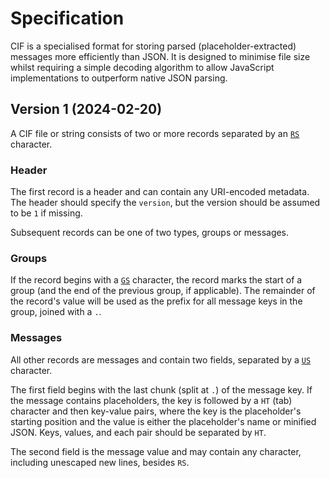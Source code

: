 # Specification

CIF is a specialised format for storing parsed (placeholder-extracted) messages more efficiently than JSON.
It is designed to minimise file size whilst requiring a simple decoding algorithm
to allow JavaScript implementations to outperform native JSON parsing.

## Version 1 (2024-02-20)

A CIF file or string consists of two or more records separated by an [`RS`](https://en.wikipedia.org/wiki/Record_Separator) character.

### Header

The first record is a header and can contain any URI-encoded metadata.
The header should specify the `version`, but the version should be assumed to be `1` if missing.

Subsequent records can be one of two types, groups or messages.

### Groups

If the record begins with a [`GS`](https://en.wikipedia.org/wiki/Group_Separator) character,
the record marks the start of a group (and the end of the previous group, if applicable).
The remainder of the record's value will be used as the prefix for all message keys in the group, joined with a `.`.

### Messages

All other records are messages and contain two fields, separated by a [`US`](https://en.wikipedia.org/wiki/Unit_Separator) character.

The first field begins with the last chunk (split at `.`) of the message key.
If the message contains placeholders, the key is followed by a `HT` (tab) character and then key-value pairs,
where the key is the placeholder's starting position and the value is either the placeholder's name or minified JSON.
Keys, values, and each pair should be separated by `HT`.

The second field is the message value and may contain any character, including unescaped new lines, besides `RS`.